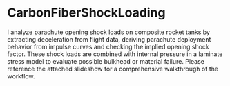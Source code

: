 # CarbonFiberShockLoading
I analyze parachute opening shock loads on composite rocket tanks by extracting deceleration from flight data, deriving parachute deployment behavior from impulse curves and checking the implied opening shock factor. These shock loads are combined with internal pressure in a laminate stress model to evaluate possible bulkhead or material failure. Please reference the attached slideshow for a comprehensive walkthrough of the workflow.

